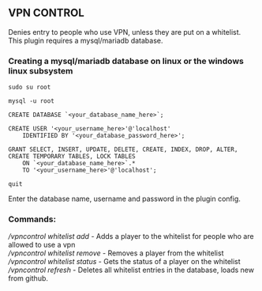 ## VPN CONTROL ##

Denies entry to people who use VPN, unless they are put on a whitelist.  
This plugin requires a mysql/mariadb database.

### Creating a mysql/mariadb database on linux or the windows linux subsystem
```
sudo su root

mysql -u root

CREATE DATABASE `<your_database_name_here>`;

CREATE USER '<your_username_here>'@'localhost' 
    IDENTIFIED BY '<your_database_password_here>';

GRANT SELECT, INSERT, UPDATE, DELETE, CREATE, INDEX, DROP, ALTER, CREATE TEMPORARY TABLES, LOCK TABLES 
    ON `<your_database_name_here>`.* 
    TO '<your_username_here>'@'localhost';

quit
````

Enter the database name, username and password in the plugin config.

### Commands:

*/vpncontrol whitelist add <playername>* - Adds a player to the whitelist for people who are allowed to use a vpn  
*/vpncontrol whitelist remove <playername>* - Removes a player from the whitelist  
*/vpncontrol whitelist status <playername>* - Gets the status of a player on the whitelist  
*/vpncontrol refresh* - Deletes all whitelist entries in the database, loads new from github. 
